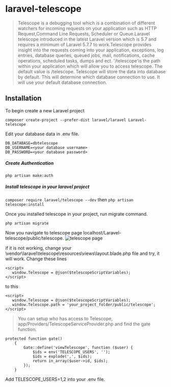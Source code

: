 # laravel-telescope
> Telescope is a debugging tool which is a combination of different watchers for incoming requests on your application such as HTTP Request,Command Line Requests, Scheduler or Queue.Laravel telescope introduced in the latest Laravel version which is 5.7 and requires 
a minimum of Laravel 5.7.7 to work.Telescope provides insight into the requests coming into your application, exceptions, log entries, database queries, queued jobs, mail, notifications, cache operations, scheduled tasks, dumps and ect. '/telescope'is the path within your application which will allow you to access telescope. The default value is /telescope. Telescope will store the data into database by default. This will determine which database connection to use. It will use your default database connection.

## Installation
To begin create a new Laravel project

```composer create-project --prefer-dist laravel/laravel Laravel-telescope``` 

Edit your database data in .env file.
```
DB_DATABASE=dbtelescope
DB_USERNAME=<your database username>
DB_PASSWORD=<your database password>
```
##### Create Authentication
```php artisan make:auth```

##### Install telescope in your laravel project
```composer require laravel/telescope --dev``` then 
```php artisan telescope:install```

Once you installed telescope in your project, run migrate command.

```php artisan migrate```


Now you navigate to telescope page localhost/Laravel-telescope/public/telescope. ![telescope page](https://github.com/subathanikaikumaran/laravel-telescope/blob/master/telescope.png)

if it is not working, change your \vendor\laravel\telescope\resources\views\layout.blade.php file and try, it will work.
Change these lines <!-- Global Telescope Object -->
```
<script>
   window.Telescope = @json($telescopeScriptVariables);
</script>
```

to this

<!-- Global Telescope Object -->
```
<script>
   window.Telescope = @json($telescopeScriptVariables);
   window.Telescope.path = 'your_project_folder/public/telescope';
</script>
```

> You can setup who has access to Telescope, app/Providers/TelescopeServiceProvider.php and find the gate function.
```
protected function gate()
    {
        Gate::define('viewTelescope', function ($user) {
            $ids = env('TELESCOPE_USERS', '');
            $ids = explode(',', $ids);
            return in_array($user->id, $ids);
        });
    }
```
Add TELESCOPE_USERS=1,2 into your .env file.


